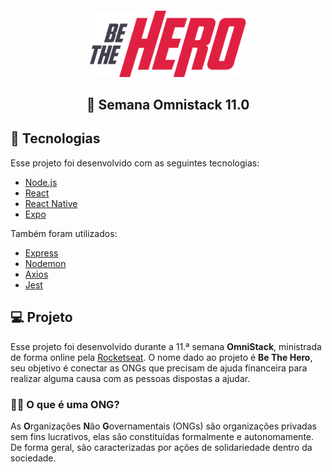 <h4 align="center">
<img src="./images/logo.png" width="250px" /><br>
</h4>

<h2 align="center">
  🚀 Semana Omnistack 11.0
</h2>

## :rocket: Tecnologias

Esse projeto foi desenvolvido com as seguintes tecnologias:

- [Node.js](https://nodejs.org/en/)
- [React](https://reactjs.org)
- [React Native](https://facebook.github.io/react-native/)
- [Expo](https://expo.io/)

Também foram utilizados:

- [Express](https://expressjs.com/pt-br/)
- [Nodemon](https://www.npmjs.com/package/nodemon)
- [Axios](https://www.npmjs.com/package/axios)
- [Jest](https://www.npmjs.com/package/jest)

## 💻 Projeto

Esse projeto foi desenvolvido durante a 11.ª semana **OmniStack**, ministrada de forma online pela [Rocketseat](https://rocketseat.com.br/). O nome dado ao projeto é **Be The Hero**, seu objetivo é conectar as ONGs que precisam de ajuda financeira para realizar alguma causa com as pessoas dispostas a ajudar.

### 🦸‍♂️ O que é uma ONG? <br>
As **O**rganizações **N**ão **G**overnamentais (ONGs) são organizações privadas sem fins lucrativos, elas são constituídas formalmente e autonomamente. De forma geral, são caracterizadas por ações de solidariedade dentro da sociedade.

